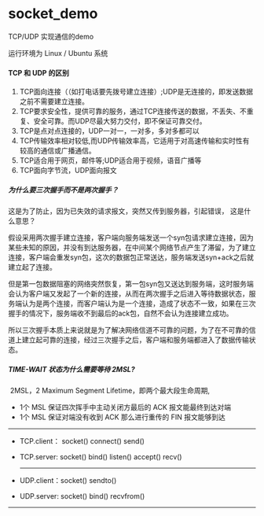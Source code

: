 # socket_demo
TCP/UDP 实现通信的demo

运行环境为 Linux / Ubuntu 系统

#### TCP 和 UDP 的区别

1. TCP面向连接（（如打电话要先拨号建立连接）;UDP是无连接的，即发送数据之前不需要建立连接。
2. TCP要求安全性，提供可靠的服务，通过TCP连接传送的数据，不丢失、不重复、安全可靠。而UDP尽最大努力交付，即不保证可靠交付。
3. TCP是点对点连接的，UDP一对一，一对多，多对多都可以
4. TCP传输效率相对较低,而UDP传输效率高，它适用于对高速传输和实时性有较高的通信或广播通信。
5. TCP适合用于网页，邮件等;UDP适合用于视频，语音广播等
6. TCP面向字节流，UDP面向报文



##### 为什么要三次握手而不是两次握手？

这是为了防止，因为已失效的请求报文，突然又传到服务器，引起错误， 这是什么意思？

​		假设采用两次握手建立连接，客户端向服务端发送一个syn包请求建立连接，因为某些未知的原因，并没有到达服务器，在中间某个网络节点产生了滞留，为了建立连接，客户端会重发syn包，这次的数据包正常送达，服务端发送syn+ack之后就建立起了连接。

​		但是第一包数据阻塞的网络突然恢复，第一包syn包又送达到服务端，这时服务端会认为客户端又发起了一个新的连接，从而在两次握手之后进入等待数据状态，服务端认为是两个连接，而客户端认为是一个连接，造成了状态不一致，如果在三次握手的情况下，服务端收不到最后的ack包，自然不会认为连接建立成功。

​		所以三次握手本质上来说就是为了解决网络信道不可靠的问题，为了在不可靠的信道上建立起可靠的连接，经过三次握手之后，客户端和服务端都进入了数据传输状态。



##### TIME-WAIT 状态为什么需要等待 2MSL?

​		2MSL，2 Maximum Segment Lifetime，即两个最大段生命周期,

- 1个 MSL 保证四次挥手中主动关闭方最后的 ACK 报文能最终到达对端
- 1个 MSL 保证对端没有收到 ACK 那么进行重传的 FIN 报文能够到达



------



- TCP.client： socket()  connect()  send()

- TCP.server:  socket()  bind()  listen()  accept()  recv()

  

  ------

  

- UDP.client：socket()  sendto()
- UDP.server: socket()  bind()  recvfrom()

------

